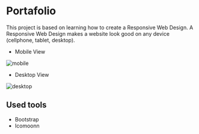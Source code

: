 # Portafolio

This project is based on learning how to create a Responsive Web Design. A Responsive Web Design makes a website look good on any device (cellphone, tablet, desktop).

- Mobile View

![mobile](http://i63.tinypic.com/2v3k1na.png)

- Desktop View

![desktop](http://i65.tinypic.com/29oieww.png)

## Used tools

- Bootstrap
- Icomoonn
